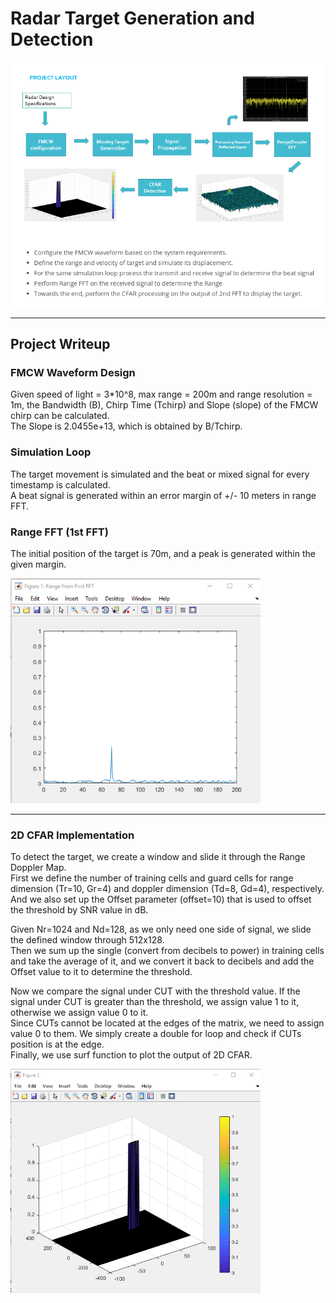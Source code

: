 # Radar Target Generation and Detection

<img src="figures/radar_project_overview.png" width="600">
<hr>

## Project Writeup

### FMCW Waveform Design

Given speed of light = 3*10^8, max range = 200m and range resolution = 1m, the Bandwidth (B), Chirp Time (Tchirp) and Slope (slope) of the FMCW chirp can be calculated.  
The Slope is 2.0455e+13, which is obtained by B/Tchirp.

### Simulation Loop

The target movement is simulated and the beat or mixed signal for every timestamp is calculated.  
A beat signal is generated within an error margin of +/- 10 meters in range FFT.

### Range FFT (1st FFT)

The initial position of the target is 70m, and a peak is generated within the given margin.

<img src="figures/range_fft.png" width="400">
<hr>

### 2D CFAR Implementation

To detect the target, we create a window and slide it through the Range Doppler Map.  
First we define the number of training cells and guard cells for range dimension (Tr=10, Gr=4) and
doppler dimension (Td=8, Gd=4), respectively.  
And we also set up the Offset parameter (offset=10) that is used to offset the threshold by SNR value in dB.

Given Nr=1024 and Nd=128, as we only need one side of signal, we slide the defined window through
512x128.  
Then we sum up the single (convert from decibels to power) in training cells and take the average of it,
and we convert it back to decibels and add the Offset value to it to determine the threshold.

Now we compare the signal under CUT with the threshold value. If the signal under CUT is greater than
the threshold, we assign value 1 to it, otherwise we assign value 0 to it.  
Since CUTs cannot be located at the edges of the matrix, we need to assign value 0 to them.
We simply create a double for loop and check if CUTs position is at the edge.  
Finally, we use surf function to plot the output of 2D CFAR.

<img src="figures/target_signal_extract.png" width="400">